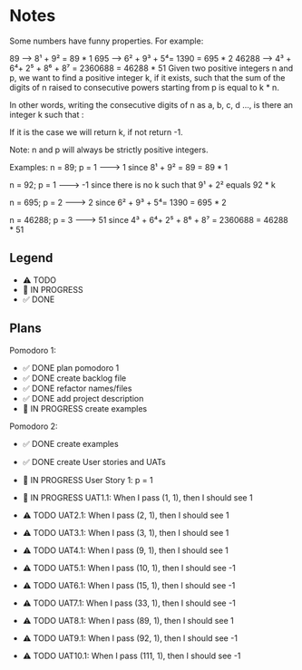 # Notes

Some numbers have funny properties. For example:

89 --> 8¹ + 9² = 89 * 1
695 --> 6² + 9³ + 5⁴= 1390 = 695 * 2
46288 --> 4³ + 6⁴+ 2⁵ + 8⁶ + 8⁷ = 2360688 = 46288 * 51
Given two positive integers n and p, we want to find a positive integer k, if it exists, such that the sum of the digits of n raised to consecutive powers starting from p is equal to k * n.

In other words, writing the consecutive digits of n as a, b, c, d ..., is there an integer k such that :


If it is the case we will return k, if not return -1.

Note: n and p will always be strictly positive integers.

Examples:
n = 89; p = 1 ---> 1 since 8¹ + 9² = 89 = 89 * 1

n = 92; p = 1 ---> -1 since there is no k such that 9¹ + 2² equals 92 * k

n = 695; p = 2 ---> 2 since 6² + 9³ + 5⁴= 1390 = 695 * 2

n = 46288; p = 3 ---> 51 since 4³ + 6⁴+ 2⁵ + 8⁶ + 8⁷ = 2360688 = 46288 * 51

## Legend
- ⚠ TODO
- 🚧 IN PROGRESS
- ✅ DONE

## Plans

Pomodoro 1:
- ✅ DONE plan pomodoro 1
- ✅ DONE create backlog file
- ✅ DONE refactor names/files
- ✅ DONE add project description
- 🚧 IN PROGRESS create examples

Pomodoro 2:
- ✅ DONE create examples
- ✅ DONE create User stories and UATs
- 🚧 IN PROGRESS User Story 1: p = 1

- 🚧 IN PROGRESS UAT1.1: When I pass (1, 1), then I should see 1
- ⚠ TODO UAT2.1: When I pass (2, 1), then I should see 1
- ⚠ TODO UAT3.1: When I pass (3, 1), then I should see 1
- ⚠ TODO UAT4.1: When I pass (9, 1), then I should see 1
- ⚠ TODO UAT5.1: When I pass (10, 1), then I should see -1
- ⚠ TODO UAT6.1: When I pass (15, 1), then I should see -1
- ⚠ TODO UAT7.1: When I pass (33, 1), then I should see -1
- ⚠ TODO UAT8.1: When I pass (89, 1), then I should see 1
- ⚠ TODO UAT9.1: When I pass (92, 1), then I should see -1
- ⚠ TODO UAT10.1: When I pass (111, 1), then I should see -1